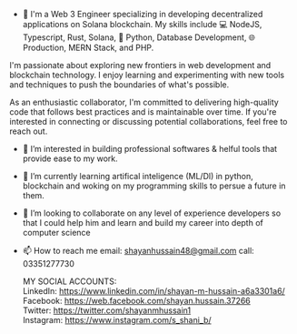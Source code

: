 - 👋 I'm a Web 3 Engineer specializing in developing decentralized applications on Solana blockchain. My skills include 💻 NodeJS, Typescript, Rust, Solana, 🐍 Python, Database Development, 🌐 Production, MERN Stack, and PHP.

I'm passionate about exploring new frontiers in web development and blockchain technology. I enjoy learning and experimenting with new tools and techniques to push the boundaries of what's possible.

As an enthusiastic collaborator, I'm committed to delivering high-quality code that follows best practices and is maintainable over time. If you're interested in connecting or discussing potential collaborations, feel free to reach out.

- 👀 I’m interested in building professional softwares & helful tools that provide ease to my work.
- 🌱 I’m currently learning artifical inteligence (ML/Dl) in python, blockchain and woking on my programming skills to persue a future in them.
- 💞️ I’m looking to collaborate on any level of experience developers so that I could help him and learn and build my career into depth of computer science
- 📫 How to reach me email: shayanhussain48@gmail.com call: 03351277730

  MY SOCIAL ACCOUNTS: <br />
  LinkedIn: https://www.linkedin.com/in/shayan-m-hussain-a6a3301a6/ <br />
  Facebook: https://web.facebook.com/shayan.hussain.37266 <br />
  Twitter: https://twitter.com/shayanmhussain1 <br />
  Instagram: https://www.instagram.com/s_shani_b/ <br />
 
<!---
ShayanHussainSB/ShayanHussainSB is a ✨ special ✨ repository because its `README.md` (this file) appears on your GitHub profile.
You can click the Preview link to take a look at your changes.
--->
